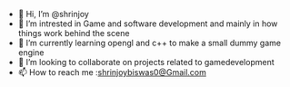 - 👋 Hi, I’m @shrinjoy
- 👀 I’m intrested in Game and software development and mainly in how things work behind the scene
- 🌱 I’m currently learning opengl and c++ to make a small dummy game engine
- 💞️ I’m looking to collaborate on projects related to gamedevelopment
- 📫 How to reach me :shrinjoybiswas0@Gmail.com

<!---
shrinjoy/shrinjoy is a ✨ special ✨ repository because its `README.md` (this file) appears on your GitHub profile.
You can click the Preview link to take a look at your changes.
--->

